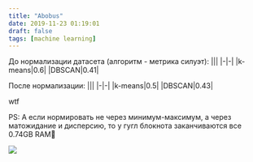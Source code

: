 ```yaml
---
title: "Abobus"
date: 2019-11-23 01:19:01
draft: false
tags: [machine learning]
---
```


До нормализации датасета (алгоритм - метрика силуэт):
|||
|-|-|
|k-means|0.6|
|DBSCAN|0.41|

После нормализации:
|||
|-|-|
|k-means|0.5|
|DBSCAN|0.43|

wtf

PS: А если нормировать не через минимум-максимум, а через матожидание и дисперсию, то у гугл блокнота заканчиваются все 0.74GB RAM🤔

![](https://sun9-10.userapi.com/impg/c855320/v855320011/17b9be/xOi0NqSKnv4.jpg?size=656x1080&quality=96&sign=c78400a4bb637a15974873ff4425d00e&c_uniq_tag=jRu4PV0rNVEBH7S7jhCXVLe-SiP2IxoQy4PwsPRCSmI&type=album)
